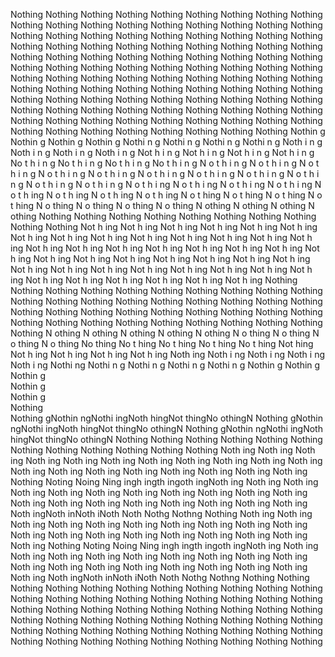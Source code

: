 Nothing
Nothing
Nothing
Nothing
Nothing
Nothing
Nothing
Nothing
Nothing
Nothing
Nothing
Nothing
Nothing
Nothing
Nothing
Nothing
Nothing
Nothing
Nothing
Nothing
Nothing
Nothing
Nothing
 Nothing
  Nothing
   Nothing
    Nothing
     Nothing
      Nothing
       Nothing
        Nothing
         Nothing
          Nothing
           Nothing
            Nothing
             Nothing
              Nothing
               Nothing
                Nothing
                 Nothing
                  Nothing
                   Nothing
                    Nothing
                    Nothing
                   Nothing
                  Nothing
                 Nothing
                Nothing
               Nothing
              Nothing
             Nothing
            Nothing
           Nothing
          Nothing
         Nothing
        Nothing
       Nothing
      Nothing
     Nothing
    Nothing
   Nothing
  Nothing
 Nothing
Nothing
Nothing
 Nothing
  Nothing
   Nothing
    Nothing
     Nothing
      Nothing
       Nothing
        Nothing
         Nothing
          Nothing
           Nothing
            Nothing
             Nothing
              Nothing
               Nothing
                Nothing
                 Nothing
                  Nothing
                   Nothing
                    Nothing
                    Nothing
                   Nothing
                  Nothing
                 Nothing
                Nothing
               Nothing
              Nothing
             Nothing
            Nothing
           Nothing
          Nothing
         Nothing
        Nothing
       Nothing
      Nothing
     Nothing
    Nothing
   Nothing
  Nothing
 Nothing
Nothing
Nothing
Nothin g
Nothin  g
Nothin   g
Nothin    g
Nothi n    g
Nothi  n    g
Nothi   n    g
Nothi    n    g
Noth i    n    g
Noth  i    n    g
Noth   i    n    g
Noth    i    n    g
Not h    i    n    g
Not  h    i    n    g
Not   h    i    n    g
Not    h    i    n    g
No t    h    i    n    g
No  t    h    i    n    g
No   t    h    i    n    g
No    t    h    i    n    g
N o    t    h    i    n    g
N  o    t    h    i    n    g
N   o    t    h    i    n    g
N    o    t    h    i    n    g
 N    o    t    h    i    n    g
  N    o    t    h    i    n    g
   N    o    t    h    i    n    g
    N    o    t    h    i    n    g
     N    o    t    h    i    n   g
      N    o    t    h    i    n  g
       N    o    t    h    i    n g
        N    o    t    h    i    ng
         N    o    t    h    i   ng
          N    o    t    h    i  ng
           N    o    t    h    i ng
            N    o    t    h    ing
             N    o    t    h   ing
              N    o    t    h  ing
               N    o    t    h ing
                N    o    t    hing
                 N    o    t   hing
                  N    o    t  hing
                   N    o    t hing
                    N    o    thing
                     N    o   thing
                      N    o  thing
                       N    o thing
                        N    othing
                         N   othing
                          N  othing
                           N othing
                            Nothing
                            Nothing
                            Nothing
                            Nothing
                            Nothing
                            Nothing
                            Nothing
                            Nothing
                            Nothing
                            Nothing
                           Not h ing
                          Not  h  ing
                         Not   h   ing
                        Not    h    ing
                       Not     h     ing
                      Not      h      ing
                     Not       h       ing
                    Not        h        ing
                   Not         h         ing
                  Not          h          ing
                  Not         h           ing
                  Not        h            ing
                  Not       h             ing
                  Not        h            ing
                  Not         h           ing
                  Not          h          ing
                  Not           h         ing
                  Not            h        ing
                  Not             h       ing
                  Not            h        ing
                  Not           h         ing
                  Not          h          ing
                  Not         h           ing
                  Not        h            ing
                  Not       h             ing
                  Not        h            ing
                  Not         h           ing
                  Not          h          ing
                  Not           h         ing
                  Not            h        ing
                  Not             h       ing
                  Not            h        ing
                  Not           h         ing
                  Not          h          ing
                   Not         h         ing
                    Not        h        ing
                     Not       h       ing
                      Not      h      ing
                       Not     h     ing
                        Not    h    ing
                         Not   h   ing
                          Not  h  ing
                           Not h ing
                            Nothing
                            Nothing
                            Nothing
                            Nothing
                            Nothing
                           Nothing
                          Nothing
                         Nothing
                        Nothing
                       Nothing
                      Nothing
                     Nothing
                    Nothing
                   Nothing
                  Nothing
                 Nothing
                Nothing
               Nothing
              Nothing
             Nothing
            Nothing
           Nothing
          Nothing
         Nothing
        Nothing
       Nothing
      Nothing
     Nothing
    Nothing
   Nothing
  Nothing
 Nothing
Nothing
 Nothing
  Nothing
   Nothing
    Nothing
     Nothing
    N othing
   N  othing
  N   othing
 N    othing
N     othing
N    o thing
N   o  thing
N  o   thing
N o    thing
No     thing
No    t hing
No   t  hing
No  t   hing
No t    hing
Not     hing
Not    h ing
Not   h  ing
Not  h   ing
Not h    ing
Noth     ing
Noth    i ng
Noth   i  ng
Noth  i   ng
Noth i    ng
Nothi     ng
Nothi    n g
Nothi   n  g
Nothi  n   g
Nothi n    g
Nothin     g
Nothin    g 
Nothin   g  
Nothin  g   
Nothin g    
Nothing     
Nothing
gNothin
ngNothi
ingNoth
hingNot
thingNo
othingN
Nothing
gNothin
ngNothi
ingNoth
hingNot
thingNo
othingN
Nothing
gNothin
ngNothi
ingNoth
hingNot
thingNo
othingN
Nothing
Nothing
 Nothing
  Nothing
   Nothing
    Nothing
     Nothing
      Nothing
       Nothing
        Nothing
         Nothing
          Nothing
         Noth  ing
        Noth    ing
       Noth      ing
      Noth        ing
     Noth          ing
    Noth            ing
   Noth              ing
  Noth                ing
 Noth                  ing
Noth                    ing
 Noth                  ing
  Noth                ing
   Noth              ing
    Noth            ing
     Noth          ing
      Noth        ing
       Noth      ing
        Noth    ing
         Noth  ing
          Nothing
           Noting
            Noing
             Ning
             ingh
            ingth
           ingoth
          ingNoth
         ing  Noth
        ing    Noth
       ing      Noth
      ing        Noth
     ing          Noth
    ing            Noth
   ing              Noth
  ing                Noth
 ing                  Noth
ing                    Noth
 ing                  Noth
  ing                Noth
   ing              Noth
    ing            Noth
     ing          Noth
      ing        Noth
       ing      Noth
        ing    Noth
         ing  Noth
          ingNoth
           inNoth
            iNoth
             Noth
            Nothg
           Nothng
          Nothing
         Noth  ing
        Noth    ing
       Noth      ing
      Noth        ing
     Noth          ing
    Noth            ing
   Noth              ing
  Noth                ing
 Noth                  ing
Noth                    ing
 Noth                  ing
  Noth                ing
   Noth              ing
    Noth            ing
     Noth          ing
      Noth        ing
       Noth      ing
        Noth    ing
         Noth  ing
          Nothing
           Noting
            Noing
             Ning
             ingh
            ingth
           ingoth
          ingNoth
         ing  Noth
        ing    Noth
       ing      Noth
      ing        Noth
     ing          Noth
    ing            Noth
   ing              Noth
  ing                Noth
 ing                  Noth
ing                    Noth
 ing                  Noth
  ing                Noth
   ing              Noth
    ing            Noth
     ing          Noth
      ing        Noth
       ing      Noth
        ing    Noth
         ing  Noth
          ingNoth
           inNoth
            iNoth
             Noth
            Nothg
           Nothng
          Nothing
          Nothing
          Nothing
          Nothing
          Nothing
          Nothing
          Nothing
          Nothing
          Nothing
          Nothing
          Nothing
          Nothing
         Nothing
        Nothing
       Nothing
      Nothing
     Nothing
    Nothing
   Nothing
  Nothing
 Nothing
Nothing
Nothing
Nothing
Nothing
Nothing
Nothing
Nothing
Nothing
Nothing
Nothing
Nothing
Nothing
Nothing
Nothing
Nothing
Nothing
Nothing
Nothing
Nothing
Nothing
Nothing
Nothing
Nothing
Nothing
Nothing
Nothing
Nothing
Nothing
Nothing
Nothing
Nothing
Nothing
Nothing
Nothing
Nothing
